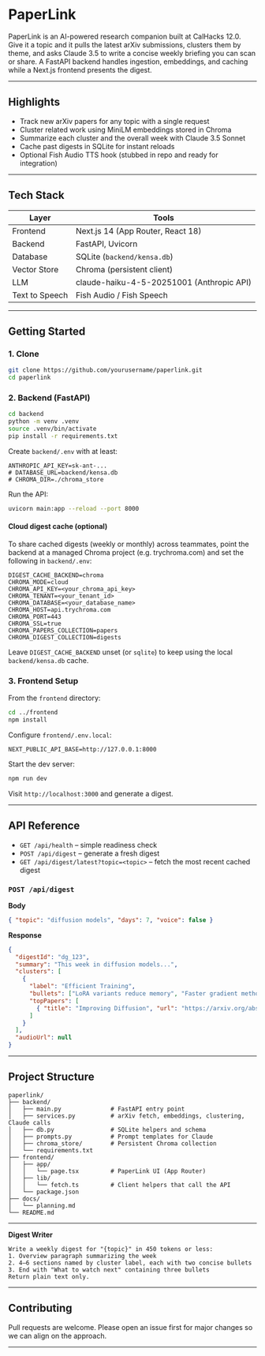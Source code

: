 # PaperLink

PaperLink is an AI-powered research companion built at CalHacks 12.0. Give it a topic and it pulls the latest arXiv submissions, clusters them by theme, and asks Claude 3.5 to write a concise weekly briefing you can scan or share. A FastAPI backend handles ingestion, embeddings, and caching while a Next.js frontend presents the digest.

---

## Highlights

- Track new arXiv papers for any topic with a single request
- Cluster related work using MiniLM embeddings stored in Chroma
- Summarize each cluster and the overall week with Claude 3.5 Sonnet
- Cache past digests in SQLite for instant reloads
- Optional Fish Audio TTS hook (stubbed in repo and ready for integration)

---

## Tech Stack

| Layer | Tools |
|-------|-------|
| Frontend | Next.js 14 (App Router, React 18) |
| Backend | FastAPI, Uvicorn |
| Database | SQLite (`backend/kensa.db`) |
| Vector Store | Chroma (persistent client) |
| LLM | claude-haiku-4-5-20251001 (Anthropic API) |
| Text to Speech | Fish Audio / Fish Speech |

---

## Getting Started

### 1. Clone
```bash
git clone https://github.com/yourusername/paperlink.git
cd paperlink
```

### 2. Backend (FastAPI)
```bash
cd backend
python -m venv .venv
source .venv/bin/activate
pip install -r requirements.txt
```

Create `backend/.env` with at least:
```
ANTHROPIC_API_KEY=sk-ant-...
# DATABASE_URL=backend/kensa.db
# CHROMA_DIR=./chroma_store
```

Run the API:
```bash
uvicorn main:app --reload --port 8000
```

#### Cloud digest cache (optional)
To share cached digests (weekly or monthly) across teammates, point the backend at a managed Chroma project (e.g. trychroma.com) and set the following in `backend/.env`:

```
DIGEST_CACHE_BACKEND=chroma
CHROMA_MODE=cloud
CHROMA_API_KEY=<your_chroma_api_key>
CHROMA_TENANT=<your_tenant_id>
CHROMA_DATABASE=<your_database_name>
CHROMA_HOST=api.trychroma.com   
CHROMA_PORT=443
CHROMA_SSL=true
CHROMA_PAPERS_COLLECTION=papers
CHROMA_DIGEST_COLLECTION=digests
```

Leave `DIGEST_CACHE_BACKEND` unset (or `sqlite`) to keep using the local `backend/kensa.db` cache.

### 3. Frontend Setup
From the `frontend` directory:
```bash
cd ../frontend
npm install
```

Configure `frontend/.env.local`:
```
NEXT_PUBLIC_API_BASE=http://127.0.0.1:8000
```

Start the dev server:
```bash
npm run dev
```

Visit `http://localhost:3000` and generate a digest.

---

## API Reference

- `GET /api/health` – simple readiness check  
- `POST /api/digest` – generate a fresh digest  
- `GET /api/digest/latest?topic=<topic>` – fetch the most recent cached digest

### `POST /api/digest`

**Body**
```json
{ "topic": "diffusion models", "days": 7, "voice": false }
```

**Response**
```json
{
  "digestId": "dg_123",
  "summary": "This week in diffusion models...",
  "clusters": [
    {
      "label": "Efficient Training",
      "bullets": ["LoRA variants reduce memory", "Faster gradient methods"],
      "topPapers": [
        { "title": "Improving Diffusion", "url": "https://arxiv.org/abs/2501.12345", "why": "Parameter-efficient finetuning" }
      ]
    }
  ],
  "audioUrl": null
}
```

---

## Project Structure

```
paperlink/
├── backend/
│   ├── main.py              # FastAPI entry point
│   ├── services.py          # arXiv fetch, embeddings, clustering, Claude calls
│   ├── db.py                # SQLite helpers and schema
│   ├── prompts.py           # Prompt templates for Claude
│   ├── chroma_store/        # Persistent Chroma collection
│   └── requirements.txt
├── frontend/
│   ├── app/
│   │   └── page.tsx         # PaperLink UI (App Router)
│   ├── lib/
│   │   └── fetch.ts         # Client helpers that call the API
│   └── package.json
├── docs/
│   └── planning.md
└── README.md
```

---


**Digest Writer**
```
Write a weekly digest for "{topic}" in 450 tokens or less:
1. Overview paragraph summarizing the week
2. 4–6 sections named by cluster label, each with two concise bullets
3. End with "What to watch next" containing three bullets
Return plain text only.
```

---

## Contributing

Pull requests are welcome. Please open an issue first for major changes so we can align on the approach.

---
